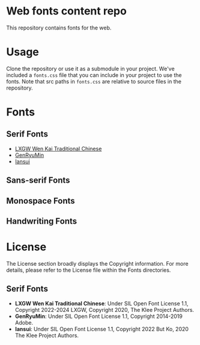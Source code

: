 # Web fonts content repo

This repository contains fonts for the web.

# Usage

Clone the repository or use it as a submodule in your project.
We've included a `fonts.css` file that you can include in your project to use the fonts.
Note that src paths in `fonts.css` are relative to source files in the repository.

# Fonts

## Serif Fonts
- [LXGW Wen Kai Traditional Chinese](https://github.com/lxgw/LxgwWenkaiTC.git)
- [GenRyuMin](https://github.com/ButTaiwan/genryu-font.git)
- [Iansui](https://github.com/ButTaiwan/iansui.git)

## Sans-serif Fonts

## Monospace Fonts

## Handwriting Fonts

# License

The License section broadly displays the Copyright information.
For more details, please refer to the License file within the Fonts directories.

## Serif Fonts
- **LXGW Wen Kai Traditional Chinese**: Under SIL Open Font License 1.1, Copyright 2022-2024 LXGW, Copyright 2020, The Klee Project Authors.
- **GenRyuMin**: Under SIL Open Font License 1.1, Copyright 2014-2019 Adobe.
- **Iansui**: Under SIL Open Font License 1.1, Copyright 2022 But Ko, 2020 The Klee Project Authors.
